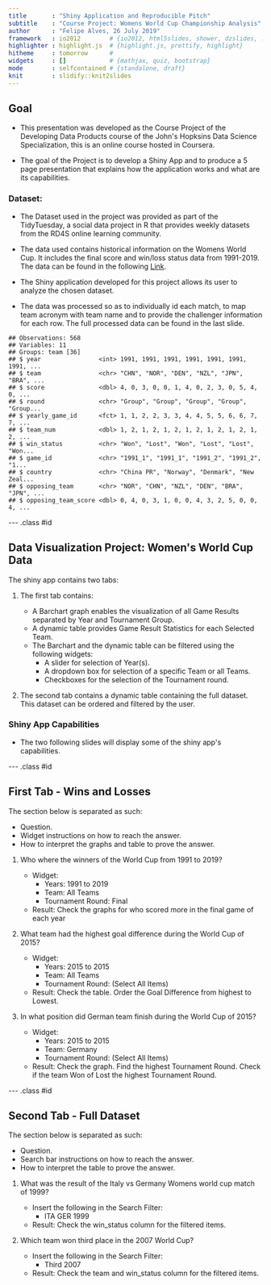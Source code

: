 ```yaml
---
title       : "Shiny Application and Reproducible Pitch"
subtitle    : "Course Project: Womens World Cup Championship Analysis"
author      : "Felipe Alves, 26 July 2019"
framework   : io2012        # {io2012, html5slides, shower, dzslides, ...}
highlighter : highlight.js  # {highlight.js, prettify, highlight}
hitheme     : tomorrow      # 
widgets     : []            # {mathjax, quiz, bootstrap}
mode        : selfcontained # {standalone, draft}
knit        : slidify::knit2slides
---
```


## Goal

  - This presentation was developed as the Course Project of the Developing Data Products course of the John's Hopksins Data Science Specialization, this is an online course hosted in Coursera.

  - The goal of the Project is to develop a Shiny App and to produce a 5 page presentation that explains how the application works and what are its capabilities.

### Dataset:

  - The Dataset used in the project was provided as part of the TidyTuesday, a social data project in R that provides weekly datasets from the RD4S online learning community.

  - The data used contains historical information on the Womens World Cup. It includes the final score and win/loss status data from 1991-2019. The data can be found in the following [Link](https://github.com/rfordatascience/tidytuesday/tree/master/data/2019/2019-07-09).
  
  - The Shiny application developed for this project allows its user to analyze the chosen dataset.

  - The data was processed so as to individually id each match, to map team acronym with team name and to provide the challenger information for each row. The full processed data can be found in the last slide.

```
## Observations: 568
## Variables: 11
## Groups: team [36]
## $ year                <int> 1991, 1991, 1991, 1991, 1991, 1991, 1991, ...
## $ team                <chr> "CHN", "NOR", "DEN", "NZL", "JPN", "BRA", ...
## $ score               <dbl> 4, 0, 3, 0, 0, 1, 4, 0, 2, 3, 0, 5, 4, 0, ...
## $ round               <chr> "Group", "Group", "Group", "Group", "Group...
## $ yearly_game_id      <fct> 1, 1, 2, 2, 3, 3, 4, 4, 5, 5, 6, 6, 7, 7, ...
## $ team_num            <dbl> 1, 2, 1, 2, 1, 2, 1, 2, 1, 2, 1, 2, 1, 2, ...
## $ win_status          <chr> "Won", "Lost", "Won", "Lost", "Lost", "Won...
## $ game_id             <chr> "1991_1", "1991_1", "1991_2", "1991_2", "1...
## $ country             <chr> "China PR", "Norway", "Denmark", "New Zeal...
## $ opposing_team       <chr> "NOR", "CHN", "NZL", "DEN", "BRA", "JPN", ...
## $ opposing_team_score <dbl> 0, 4, 0, 3, 1, 0, 0, 4, 3, 2, 5, 0, 0, 4, ...
```


--- .class #id 

## Data Visualization Project: Women's World Cup Data

The shiny app contains two tabs:

1. The first tab contains:
    - A Barchart graph enables the visualization of all Game Results separated by Year and Tournament Group.
    - A dynamic table provides Game Result Statistics for each Selected Team.
    - The Barchart and the dynamic table can be filtered using the following widgets:
        - A slider for selection of Year(s).
        - A dropdown box for selection of a specific Team or all Teams.
        - Checkboxes for the selection of the Tournament round.

2. The second tab contains a dynamic table containing the full dataset. This dataset can be ordered and filtered by the user.

### Shiny App Capabilities

 - The two following slides will display some of the shiny app's capabilities.

--- .class #id 
## First Tab - Wins and Losses
The section below is separated as such:
 - Question.
 - Widget instructions on how to reach the answer.
 - How to interpret the graphs and table to prove the answer.
 
 1. Who where the winners of the World Cup from 1991 to 2019?
    - Widget:
        - Years: 1991 to 2019
        - Team: All Teams
        - Tournament Round: Final
    - Result: Check the graphs for who scored more in the final game of each year

 2. What team had the highest goal difference during the World Cup of 2015?
    - Widget:
        - Years: 2015 to 2015
        - Team: All Teams
        - Tournament Round: (Select All Items)
    - Result: Check the table. Order the Goal Difference from highest to Lowest.
 3. In what position did German team finish during the World Cup of 2015?
    - Widget:
        - Years: 2015 to 2015
        - Team: Germany
        - Tournament Round: (Select All Items)
    - Result: Check the graph. Find the highest Tournament Round. Check if the team Won of Lost the highest Tournament Round.

--- .class #id 

## Second Tab - Full Dataset

The section below is separated as such:
 - Question.
 - Search bar instructions on how to reach the answer.
 - How to interpret the table to prove the answer.
 
 1. What was the result of the Italy vs Germany Womens world cup match of 1999?
    - Insert the following in the Search Filter:
        - ITA GER 1999
    - Result: Check the win_status column for the filtered items.
    
 2. Which team won third place in the 2007 World Cup?
    - Insert the following in the Search Filter:
        - Third 2007
    - Result: Check the team and win_status column for the filtered items.
